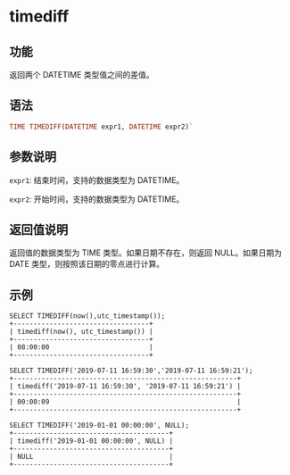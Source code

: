 # timediff

## 功能

返回两个 DATETIME 类型值之间的差值。

## 语法

```Haskell
TIME TIMEDIFF(DATETIME expr1, DATETIME expr2)`
```

## 参数说明

`expr1`: 结束时间，支持的数据类型为 DATETIME。

`expr2`: 开始时间，支持的数据类型为 DATETIME。

## 返回值说明

返回值的数据类型为 TIME 类型。如果日期不存在，则返回 NULL。如果日期为 DATE 类型，则按照该日期的零点进行计算。

## 示例

```Plain Text
SELECT TIMEDIFF(now(),utc_timestamp());
+----------------------------------+
| timediff(now(), utc_timestamp()) |
+----------------------------------+
| 08:00:00                         |
+----------------------------------+

SELECT TIMEDIFF('2019-07-11 16:59:30','2019-07-11 16:59:21');
+--------------------------------------------------------+
| timediff('2019-07-11 16:59:30', '2019-07-11 16:59:21') |
+--------------------------------------------------------+
| 00:00:09                                               |
+--------------------------------------------------------+

SELECT TIMEDIFF('2019-01-01 00:00:00', NULL);
+---------------------------------------+
| timediff('2019-01-01 00:00:00', NULL) |
+---------------------------------------+
| NULL                                  |
+---------------------------------------+
```
